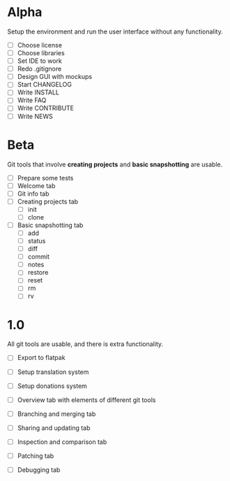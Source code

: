 # Alpha

Setup the environment and run the user interface without any functionality.

- [ ] Choose license
- [ ] Choose libraries
- [ ] Set IDE to work
- [ ] Redo .gitignore
- [ ] Design GUI with mockups
- [ ] Start CHANGELOG
- [ ] Write INSTALL
- [ ] Write FAQ
- [ ] Write CONTRIBUTE
- [ ] Write NEWS

# Beta

Git tools that involve **creating projects** and **basic snapshotting** are usable.

- [ ] Prepare some tests
- [ ] Welcome tab
- [ ] Git info tab
- [ ] Creating projects tab
  - [ ] init
  - [ ] clone
- [ ] Basic snapshotting tab
  - [ ] add
  - [ ] status
  - [ ] diff
  - [ ] commit
  - [ ] notes
  - [ ] restore
  - [ ] reset
  - [ ] rm
  - [ ] rv

# 1.0

All git tools are usable, and there is extra functionality.

- [ ] Export to flatpak
- [ ] Setup translation system
- [ ] Setup donations system
- [ ] Overview tab with elements of different git tools
- [ ] Branching and merging tab
- [ ] Sharing and updating tab
- [ ] Inspection and comparison tab
- [ ] Patching tab
- [ ] Debugging tab

